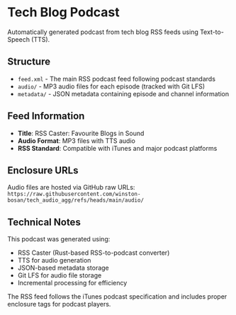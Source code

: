 # Tech Blog Podcast

Automatically generated podcast from tech blog RSS feeds using Text-to-Speech (TTS).

## Structure

- `feed.xml` - The main RSS podcast feed following podcast standards
- `audio/` - MP3 audio files for each episode (tracked with Git LFS)
- `metadata/` - JSON metadata containing episode and channel information

## Feed Information

- **Title**: RSS Caster: Favourite Blogs in Sound
- **Audio Format**: MP3 files with TTS audio
- **RSS Standard**: Compatible with iTunes and major podcast platforms

## Enclosure URLs

Audio files are hosted via GitHub raw URLs:
`https://raw.githubusercontent.com/winston-bosan/tech_audio_agg/refs/heads/main/audio/`

## Technical Notes

This podcast was generated using:
- RSS Caster (Rust-based RSS-to-podcast converter)
- TTS for audio generation
- JSON-based metadata storage
- Git LFS for audio file storage
- Incremental processing for efficiency

The RSS feed follows the iTunes podcast specification and includes proper enclosure tags for podcast players.
